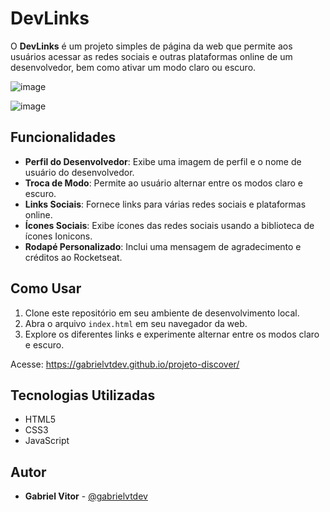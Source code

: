 # DevLinks

O **DevLinks** é um projeto simples de página da web que permite aos usuários acessar as redes sociais e outras plataformas online de um desenvolvedor, bem como ativar um modo claro ou escuro.

![image](https://github.com/gabrielvtdev/projeto-discover/assets/100651934/66046bcb-6d42-4391-8e9f-32f939335e80)

![image](https://github.com/gabrielvtdev/projeto-discover/assets/100651934/6e8d4eb7-d1d0-4fda-bf81-b511967b880c)

## Funcionalidades

- **Perfil do Desenvolvedor**: Exibe uma imagem de perfil e o nome de usuário do desenvolvedor.
- **Troca de Modo**: Permite ao usuário alternar entre os modos claro e escuro.
- **Links Sociais**: Fornece links para várias redes sociais e plataformas online.
- **Ícones Sociais**: Exibe ícones das redes sociais usando a biblioteca de ícones Ionicons.
- **Rodapé Personalizado**: Inclui uma mensagem de agradecimento e créditos ao Rocketseat.

## Como Usar

1. Clone este repositório em seu ambiente de desenvolvimento local.
2. Abra o arquivo `index.html` em seu navegador da web.
3. Explore os diferentes links e experimente alternar entre os modos claro e escuro.

Acesse: https://gabrielvtdev.github.io/projeto-discover/

## Tecnologias Utilizadas

- HTML5
- CSS3
- JavaScript

## Autor

- **Gabriel Vitor** - [@gabrielvtdev](https://github.com/gabrielvtdev)



